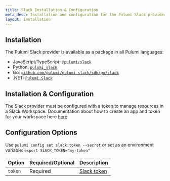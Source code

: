```yaml
---
title: Slack Installation & Configuration
meta_desc: Installation and configuration for the Pulumi Slack provider.
layout: installation
---
```


## Installation

The Pulumi Slack provider is available as a package in all Pulumi languages:

* JavaScript/TypeScript: [`@pulumi/slack`](https://www.npmjs.com/package/@pulumi/slack)
* Python: [`pulumi_slack`](https://pypi.org/project/pulumi-slack/)
* Go: [`github.com/pulumi/pulumi-slack/sdk/go/slack`](https://github.com/pulumi/pulumi-slack/tree/main/sdk/go/slack)
* .NET: [`Pulumi.Slack`](https://www.nuget.org/packages/Pulumi.Slack)

## Installation & Configuration

The Slack provider must be configured with a token to manage resources in a Slack Workspace. Documentation about how to create an app and token for your workspace here [here](https://api.slack.com/apps)

## Configuration Options

Use `pulumi config set slack:token --secret` or set as an environment variable: `export SLACK_TOKEN="my-token"`

| Option | Required/Optional | Description |
|-----|------|----|
| `token`| Required | [Slack token](https://api.slack.com/apps)
